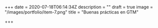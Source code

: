 +++
date = 2020-07-18T06:14:34Z
description = ""
draft = true
image = "/images/portfolio/item-7.png"
title = "Buenas prácticas en GTM"

+++
